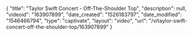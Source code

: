 {
    "title": "Taylor Swift Concert - Off-The-Shoulder Top",
    "description": null,
    "videoid": "163907899",
    "date_created": "1526183797",
    "date_modified": "1546466794",
    "type": "captivate",
    "layout": "video",
    "url": "\/v\/taylor-swift-concert-off-the-shoulder-top\/163907899"
}